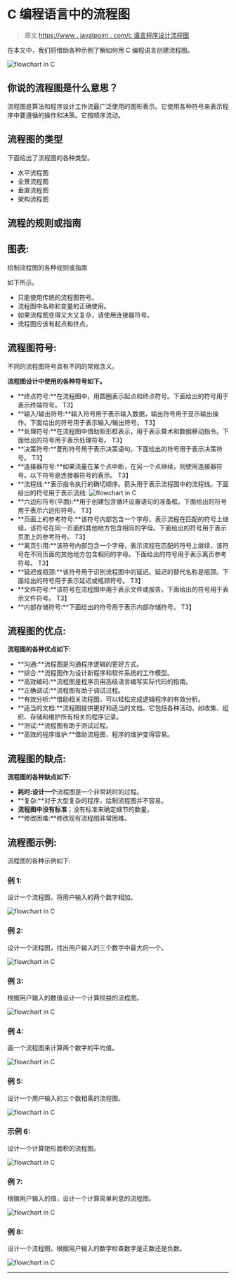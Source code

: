 # C 编程语言中的流程图

> 原文:[https://www . javatpoint . com/c 语言程序设计流程图](https://www.javatpoint.com/flowchart-in-c-programming-language)

在本文中，我们将借助各种示例了解如何用 C 编程语言创建流程图。

![flowchart in C](../Images/0377fd9cc9158af0b991b1e02c727c90.png)

## 你说的流程图是什么意思？

流程图是算法和程序设计工作流最广泛使用的图形表示。它使用各种符号来表示程序中要遵循的操作和决策。它按顺序流动。

## 流程图的类型

下面给出了流程图的各种类型。

*   水平流程图
*   全景流程图
*   垂直流程图
*   架构流程图

## 流程的规则或指南

## 图表:

绘制流程图的各种规则或指南

如下所示。

*   只能使用传统的流程图符号。
*   流程图中名称和变量的正确使用。
*   如果流程图变得又大又复杂，请使用连接器符号。
*   流程图应该有起点和终点。

## 流程图符号:

不同的流程图符号具有不同的常规含义。

**流程图设计中使用的各种符号如下。**

*   **终点符号:**在流程图中，用圆圈表示起点和终点符号。下面给出的符号用于表示终端符号。
    T3】
*   **输入/输出符号:**输入符号用于表示输入数据，输出符号用于显示输出操作。下面给出的符号用于表示输入/输出符号。
    T3】
*   **处理符号:**在流程图中借助矩形框表示，用于表示算术和数据移动指令。下面给出的符号用于表示处理符号。
    T3】
*   **决策符号:**菱形符号用于表示决策语句。下面给出的符号用于表示决策符号。
    T3】
*   **连接器符号:**如果流量在某个点中断，在另一个点继续，则使用连接器符号。以下符号是连接器符号的表示。
    T3】
*   **流程线:**表示指令执行的确切顺序。箭头用于表示流程图中的流程线。下面给出的符号用于表示流线:
    ![flowchart in C](../Images/2bd5fc0f3ab63a9b1664041802adfaa4.png)
*   **六边形符号(平面):**用于创建包含循环设置语句的准备框。下面给出的符号用于表示六边形符号。
    T3】
*   **页面上的参考符号:**该符号内部包含一个字母，表示流程在匹配的符号上继续，该符号在同一页面的其他地方包含相同的字母。下面给出的符号用于表示页面上的参考符号。
    T3】
*   **离页引用:**该符号内部包含一个字母，表示流程在匹配的符号上继续，该符号在不同页面的其他地方包含相同的字母。下面给出的符号用于表示离页参考符号。
    T3】
*   **延迟或瓶颈:**该符号用于识别流程图中的延迟。延迟的替代名称是瓶颈。下面给出的符号用于表示延迟或瓶颈符号。
    T3】
*   **文件符号:**该符号在流程图中用于表示文件或报告。下面给出的符号用于表示文件符号。
    T3】
*   **内部存储符号:**下面给出的符号用于表示内部存储符号。
    T3】

## 流程图的优点:

**流程图的各种优点如下:**

*   **沟通:**流程图是沟通程序逻辑的更好方式。
*   **综合:**流程图作为设计新程序和软件系统的工作模型。
*   **高效编码:**流程图是程序员用高级语言编写实际代码的指南。
*   **正确调试:**流程图有助于调试过程。
*   **有效分析:**借助相关流程图，可以轻松完成逻辑程序的有效分析。
*   **适当的文档:**流程图提供更好和适当的文档。它包括各种活动，如收集、组织、存储和维护所有相关的程序记录。
*   **测试:**流程图有助于测试过程。
*   **高效的程序维护:**借助流程图，程序的维护变得容易。

## 流程图的缺点:

**流程图的各种缺点如下:**

*   **耗时:**设计**一个**流程图是一个非常耗时的过程。
*   **复杂:**对于大型复杂的程序，绘制流程图并不容易。
*   **流程图中没有标准**；没有标准来确定细节的数量。
*   **修改困难:**修改现有流程图非常困难。

## 流程图示例:

流程图的各种示例如下:

### 例 1:

设计一个流程图，将用户输入的两个数字相加。

![flowchart in C](../Images/e95574eca584f3eca4d5c227036a5b2d.png)

### 例 2:

设计一个流程图，找出用户输入的三个数字中最大的一个。

![flowchart in C](../Images/49d7dfc78087e30b577ae15bf6012f5a.png)

### 例 3:

根据用户输入的数值设计一个计算损益的流程图。

![flowchart in C](../Images/134c24f8fbac845a70ca98db9f574e12.png)

### 例 4:

画一个流程图来计算两个数字的平均值。

![flowchart in C](../Images/8046e4809a5b32228a365194f9299bb4.png)

### 例 5:

设计一个用户输入的三个数相乘的流程图。

![flowchart in C](../Images/7dbfcc0cfaa0714fd30a8cd1a50c9937.png)

### 示例 6:

设计一个计算矩形面积的流程图。

![flowchart in C](../Images/a34dbaf63b1f3c2c41082db2127a4b10.png)

### 例 7:

根据用户输入的值，设计一个计算简单利息的流程图。

![flowchart in C](../Images/8d3317ddf33b495200d0cb89c4f9901a.png)

### 例 8:

设计一个流程图，根据用户输入的数字检查数字是正数还是负数。

![flowchart in C](../Images/532df51d14a4a098c78a810ec78bb64f.png)

* * *